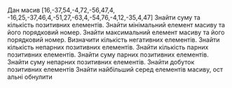 Дан масив [16,-37,54,-4,72,-56,47,4, -16,25,-37,46,4,-51,27,-63,4,-54,76,-4,12,-35,4,47] Знайти суму та кількість позитивних елементів.
Знайти мінімальний елемент масиву та його порядковий номер.
Знайти максимальний елемент масиву та його порядковий номер.
Визначити кількість негативних елементів.
Знайти кількість непарних позитивних елементів.
Знайти кількість парних позитивних елементів.
Знайти суму парних позитивних елементів.
Знайти суму непарних позитивних елементів.
Знайти добуток позитивних елементів
Знайти найбільший серед елементів масиву, ост альні обнулити